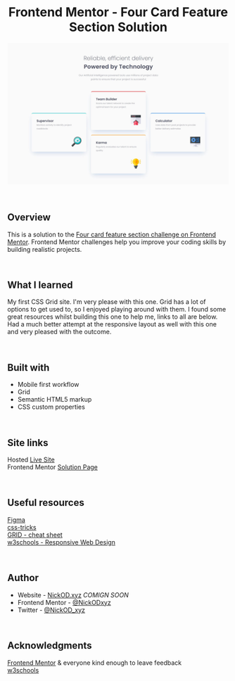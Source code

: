 <h1 align="center">Frontend Mentor - Four Card Feature Section Solution</h1>

<img src="https://github.com/NickODxyz/FM-four-card-feature-section-master/blob/main/Preview.JPG?raw=true" ></img>

<br>

## Overview

This is a solution to the [Four card feature section challenge on Frontend Mentor](https://www.frontendmentor.io/challenges/four-card-feature-section-weK1eFYK). Frontend Mentor challenges help you improve your coding skills by building realistic projects. 

<br>

## What I learned

My first CSS Grid site. I'm very please with this one. Grid has a lot of options to get used to, so I enjoyed playing around with them. I found some great resources whilst building this one to help me, links to all are below.
<br>
Had a much better attempt at the responsive layout as well with this one and very pleased with the outcome.

<br>

## Built with

- Mobile first workflow
- Grid
- Semantic HTML5 markup
- CSS custom properties

<br>

## Site links
Hosted [Live Site]()
<br>
Frontend Mentor [Solution Page]()

<br>

## Useful resources

[Figma](https://www.figma.com)
<br>
[css-tricks](https://css-tricks.com/snippets/css/complete-guide-grid/)
<br>
[GRID - cheat sheet](https://grid.malven.co/)
<br>
[w3schools - Responsive Web Design](https://www.w3schools.com/css/css_rwd_intro.asp)

<br>

## Author

- Website - [NickOD.xyz](http://www.NickOD.xyz) <em>COMIGN SOON</em>
- Frontend Mentor - [@NickODxyz](https://www.frontendmentor.io/profile/NickODxyz)
- Twitter - [@NickOD_xyz](https://twitter.com/NickOD_xyz)

<br>

## Acknowledgments

[Frontend Mentor](https://www.frontendmentor.io/) & everyone kind enough to leave feedback
<br>
[w3schools](https://www.w3schools.com/)